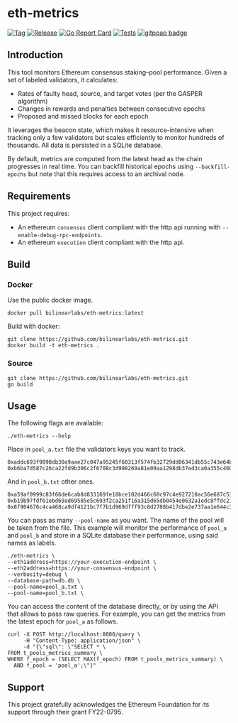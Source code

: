 # eth-metrics

[![Tag](https://img.shields.io/github/tag/bilinearlabs/eth-metrics.svg)](https://github.com/bilinearlabs/eth-metrics/releases/)
[![Release](https://github.com/bilinearlabs/eth-metrics/actions/workflows/release.yml/badge.svg)](https://github.com/bilinearlabs/eth-metrics/actions/workflows/release.yml)
[![Go Report Card](https://goreportcard.com/badge/github.com/bilinearlabs/eth-metrics)](https://goreportcard.com/report/github.com/bilinearlabs/eth-metrics)
[![Tests](https://github.com/bilinearlabs/eth-metrics/actions/workflows/tests.yml/badge.svg)](https://github.com/bilinearlabs/eth-metrics/actions/workflows/tests.yml)
[![gitpoap badge](https://public-api.gitpoap.io/v1/repo/bilinearlabs/eth-metrics/badge)](https://www.gitpoap.io/gh/bilinearlabs/eth-metrics)

## Introduction

This tool monitors Ethereum consensus staking–pool performance. Given a set of labeled validators, it calculates:

* Rates of faulty head, source, and target votes (per the GASPER algorithm)
* Changes in rewards and penalties between consecutive epochs
* Proposed and missed blocks for each epoch

It leverages the beacon state, which makes it resource-intensive when tracking only a few validators but scales efficiently to monitor hundreds of thousands. All data is persisted in a SQLite database.

By default, metrics are computed from the latest head as the chain progresses in real time. You can backfill historical epochs using `--backfill-epochs` but note that this requires access to an archival node.

## Requirements

This project requires:
* An ethereum `consensus` client compliant with the http api running with `--enable-debug-rpc-endpoints`.
* An ethereum `execution` client compliant with the http api.

## Build

### Docker

Use the public docker image.

```console
docker pull bilinearlabs/eth-metrics:latest
```

Build with docker:

```console
git clone https://github.com/bilinearlabs/eth-metrics.git
docker build -t eth-metrics .
```

### Source

```console
git clone https://github.com/bilinearlabs/eth-metrics.git
go build
```

## Usage

The following flags are available:

```console
./eth-metrics --help
```

Place in `pool_a.txt` file the validators keys you want to track.

```
0xaddc693f9090db30a9aae27c047a95245f60313f574fb32729dd06341db55c743e64ba0709ee74181750b6da5f234b44
0xb6ba7d587c26ca22fd9b306c2f6708c3d998269a81e09aa1298db37ed3ca0a355c46054cb3d3dfd220461465b1bdf267
```

And in `pool_b.txt` other ones.
```
0xa59af0999c83f66de6cab8d833169fe10bce102d466c60c97c4e927210ac56e687c53feac8937c905cec5e87fccd72ce
0xb19b97fdf01ebd69ad69585e5c693f2ca251f16a315d65db0454e0632a1edc8ffdc21b24eabd26ba24a3a1228040fe8b
0x8f904676c4ca468ca9df4121bc7f7b1d969dfff93c8d2788b417dbe2e737aa1e644c31ebf36d933f8f1e5b6ebcfd6571
```

You can pass as many `--pool-name` as you want. The name of the pool will be taken from the file.
This example will monitor the performance of `pool_a` and `pool_b` and store in a SQLite database their performance, using said names as labels.

```console
./eth-metrics \
--eth1address=https://your-execution-endpoint \
--eth2address=https://your-consensus-endpoint \
--verbosity=debug \
--database-path=db.db \
--pool-name=pool_a.txt \
--pool-name=pool_b.txt \
```

You can access the content of the database directly, or by using the API that allows to pass raw queries. For example, you can get the metrics from the latest epoch for `pool_a` as follows.

```
curl -X POST http://localhost:8080/query \
     -H "Content-Type: application/json" \
     -d "{\"sql\": \"SELECT * \
FROM t_pools_metrics_summary \
WHERE f_epoch = (SELECT MAX(f_epoch) FROM t_pools_metrics_summary) \
  AND f_pool = 'pool_a';\"}"
```

## Support

This project gratefully acknowledges the Ethereum Foundation for its support through their grant FY22-0795.
